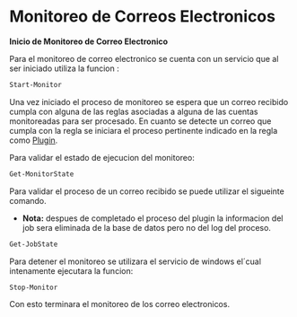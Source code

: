 # Monitoreo de Correos Electronicos
**Inicio de Monitoreo de Correo Electronico**

Para el monitoreo de correo electronico se cuenta con un servicio que al ser iniciado utiliza la funcion :
```powershell
Start-Monitor
```
Una vez iniciado el proceso de monitoreo se espera que un correo recibido cumpla con alguna de las reglas asociadas a alguna de las cuentas monitoreadas para ser procesado.
En cuanto se detecte un correo que cumpla con la regla se iniciara el proceso pertinente indicado en la regla como [Plugin](Plugin-Manager.md).

Para validar el estado de ejecucion del monitoreo:
```powershell
Get-MonitorState
```
Para validar el proceso de un correo recibido se puede utilizar el sigueinte comando.
- **Nota:**
despues de completado el proceso del plugin la informacion del job sera eliminada de la base de datos pero no del log del proceso.

```powershell
Get-JobState
```

Para detener el monitoreo se utilizara el servicio de windows el´cual intenamente ejecutara la funcion:
```powershell
Stop-Monitor
```

Con esto terminara el monitoreo de los correo electronicos.
